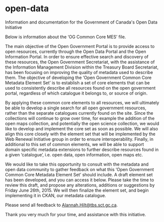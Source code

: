 open-data
=========

Information and documentation for the Government of Canada's Open Data Initiative

Below is information about the ‘OG Common Core MES’ file.

The main objective of the Open Government Portal is to provide access to open resources, currently through the Open Data Portal and the Open Information Portal. In order to ensure effective search and discovery of these resources, the Open Government Secretariat, with the assistance of the Information Management Division within the Treasury Board Secretariat,  has been focusing on improving the quality of metadata used to describe them. The objective of developing the ‘Open Government Common Core Metadata Element Set’ is to establish a set of core elements that can be used to consistently describe all resources found on the open government portal, regardless of which catalogue it belongs to, or source of origin.

By applying these common core elements to all resources, we will ultimately be able to develop a single search for all open government resources, rather than the separate catalogues currently found on the site. Since the collections will continue to grow over time, for example the addition of the open maps collection, and potentially the open science collection, we would like to develop and implement the core set as soon as possible. We will also align this core closely with the element set that will be implemented by the Web Renewal Initiative group in order to ensure interoperability. Finally, in additional to this set of common elements, we will be able to support domain specific metadata extensions to further describe resources found in a given ‘catalogue’, i.e. open data, open information, open maps etc.

We would like to take this opportunity to consult with the metadata and open data community to gather feedback on what this ‘Open Government Common Core Metadata Element Set’ should include. A draft element set has been developed, and you can access it below. Please take the time to review this draft, and propose any alterations, additions or suggestions by Friday June 26th, 2015. We will then finalize the element set, and begin implementing it in CKAN, our metadata catalogue.

Please send all feedback to Alannah.Hilt@tbs.sct.gc.ca.

Thank you very much for your time, and assistance with this initiative.
